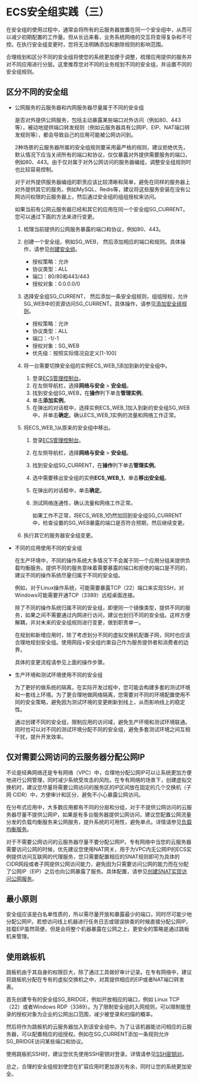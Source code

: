 # ECS安全组实践（三）

在安全组的使用过程中，通常会将所有的云服务器放置在同一个安全组中，从而可以减少初期配置的工作量。但从长远来看，业务系统网络的交互将变得复杂和不可控。在执行安全组变更时，您将无法明确添加和删除规则的影响范围。

合理规划和区分不同的安全组将使您的系统更加便于调整，梳理应用提供的服务并对不同应用进行分层。这里推荐您对不同的业务规划不同的安全组，并设置不同的安全组规则。

## 区分不同的安全组

-   公网服务的云服务器和内网服务器尽量属于不同的安全组

    是否对外提供公网服务，包括主动暴露某些端口对外访问（例如80、443 等），被动地提供端口转发规则（例如云服务器具有公网IP、EIP、NAT端口转发规则等），都会导致自己的应用可能被公网访问到。

    2种场景的云服务器所属的安全组规则要采用最严格的规则，建议拒绝优先，默认情况下应当关闭所有的端口和协议，仅仅暴露对外提供需要服务的端口，例如80、443。由于仅对属于对外公网访问的服务器编组，调整安全组规则时也比较容易控制。

    对于对外提供服务器编组的职责应该比较清晰和简单，避免在同样的服务器上对外提供其它的服务。例如MySQL、Redis等，建议将这些服务安装在没有公网访问权限的云服务器上，然后通过安全组的组组授权来访问。

    如果当前有公网云服务器已经和其它的应用在同一个安全组SG\_CURRENT。您可以通过下面的方法来进行变更。

    1.  梳理当前提供的公网服务暴露的端口和协议，例如80、443。
    2.  创建一个安全组，例如SG\_WEB， 然后添加相应的端口和规则。具体操作，请参见[创建安全组](/intl.zh-CN/安全/安全组/创建安全组.md)。
        -   授权策略：允许
        -   协议类型：ALL
        -   端口：80/80和443/443
        -   授权对象：0.0.0.0/0
    3.  选择安全组SG\_CURRENT， 然后添加一条安全组规则，组组授权，允许SG\_WEB中的资源访问SG\_CURRENT。具体操作，请参见[添加安全组规则](/intl.zh-CN/安全/安全组/添加安全组规则.md)。
        -   授权策略：允许
        -   协议类型：ALL
        -   端口：-1/-1
        -   授权对象：SG\_WEB
        -   优先级：按照实际情况自定义\[1-100\]
    4.  将一台需要切换安全组的实例ECS\_WEB\_1添加到新的安全组中。
        1.  登录[ECS管理控制台](https://ecs.console.aliyun.com)。
        2.  在左侧导航栏，选择**网络与安全** \> **安全组**。
        3.  找到安全组SG\_WEB，在**操作**列下单击**管理实例**。
        4.  单击**添加实例**。
        5.  在弹出的对话框中，选择实例ECS\_WEB\_1加入到新的安全组SG\_WEB中，并单击**确定**。确认ECS\_WEB\_1实例的流量和网络工作正常。
    5.  将ECS\_WEB\_1从原来的安全组中移出。
        1.  登录[ECS管理控制台](https://ecs.console.aliyun.com)。
        2.  在左侧导航栏，选择**网络与安全** \> **安全组**。
        3.  找到安全组SG\_CURRENT，在**操作**列下单击**管理实例**。
        4.  选中需要移出安全组的实例**ECS\_WEB\_1**，单击**移出安全组**。
        5.  在弹出的对话框中，单击**确定**。
        6.  测试网络连通性，确认流量和网络工作正常。

            如果工作不正常，将ECS\_WEB\_1仍然加回到安全组SG\_CURRENT中，检查设置的SG\_WEB暴露的端口是否符合预期，然后继续变更。

    6.  执行其它的服务器安全组变更。
-   不同的应用使用不同的安全组

    在生产环境中，不同的操作系统大多情况下不会属于同一个应用分组来提供负载均衡服务。提供不同的服务意味着需要暴露的端口和拒绝的端口是不同的，建议不同的操作系统尽量归属于不同的安全组。

    例如，对于Linux操作系统，可能需要暴露TCP（22）端口来实现SSH，对Windows可能需要开通TCP（3389）远程桌面连接。

    除了不同的操作系统归属不同的安全组，即便同一个镜像类型，提供不同的服务，如果之间不需要通过内网进行访问，建议也划归不同的安全组。这样方便解耦，并对未来的安全组规则进行变更，做到职责单一。

    在规划和新增应用时，除了考虑划分不同的虚拟交换机配置子网，同时也应该合理地规划安全组。使用网段+安全组约束自己作为服务提供者和消费者的边界。

    具体的变更流程请参见上面的操作步骤。

-   生产环境和测试环境使用不同的安全组

    为了更好的做系统的隔离，在实际开发过程中，您可能会构建多套的测试环境和一套线上环境。为了更合理地做网络隔离，您需要对不同的环境配置使用不同的安全策略，避免因为测试环境的变更刷新到线上，从而影响线上的稳定性。

    通过创建不同的安全组，限制应用的访问域，避免生产环境和测试环境联通。同时也可以对不同的测试环境分配不同的安全组，避免多套测试环境之间互相干扰，提升开发效率。


## 仅对需要公网访问的云服务器分配公网IP

不论是经典网络还是专有网络（VPC）中，合理地分配公网IP可以让系统更加方便地进行公网管理，同时减少系统受攻击的风险。在专有网络的场景下，创建虚拟交换机时，建议您尽量将需要公网访问的服务区的IP区间放在固定的几个交换机（子网 CIDR）中，方便审计和区分，避免不小心暴露公网访问。

在分布式应用中，大多数应用都有不同的分层和分组，对于不提供公网访问的云服务器尽量不提供公网IP，如果是有多台服务器提供公网访问，建议您配置公网流量分发的负载均衡服务来公网服务，提升系统的可用性，避免单点。详情请参见[负载均衡服务](https://www.aliyun.com/product/slb)。

对于不需要公网访问的云服务器尽量不要分配公网IP。专有网络中当您的云服务器需要访问公网的时候，优先建议您使用NAT网关，用于为VPC内无公网IP的ECS实例提供访问互联网的代理服务，您只需要配置相应的SNAT规则即可为具体的CIDR网段或者子网提供公网访问能力，避免因为只需要访问公网的能力而在分配了公网IP（EIP）之后也向公网暴露了服务。具体配置，请参见[创建SNAT实现访问公网服务](/intl.zh-CN/控制台操作指南/创建SNAT实现访问公网服务.md)。

## 最小原则

安全组应该是白名单性质的，所以需尽量开放和暴露最少的端口，同时尽可能少地分配公网IP。若想访问线上机器进行任务日志或错误排查的时候直接分配公网IP，挂载EIP虽然简便，但是会将整个机器暴露在公网之上，更安全的策略是通过跳板机来管理。

## 使用跳板机

跳板机由于其自身的权限巨大，除了通过工具做好审计记录。在专有网络中，建议将跳板机分配在专有的虚拟交换机之中，对其提供相应的EIP或者NAT端口转发表。

首先创建专有的安全组SG\_BRIDGE，例如开放相应的端口，例如 Linux TCP（22）或者Windows RDP（3389）。为了限制安全组的入网规则，可以限制能登录的授权对象为企业的公网出口范围，减少被登录和扫描的概率。

然后将作为跳板机的云服务器加入到该安全组中。为了让该机器能访问相应的云服务器，可以配置相应的组授权。例如在SG\_CURRENT添加一条规则允许SG\_BRIDGE访问某些端口和协议。

使用跳板机SSH时，建议您优先使用SSH密钥对登录。详情请参见[SSH密钥对](/intl.zh-CN/安全/SSH密钥对/SSH密钥对概述.md)。

总之，合理的安全组规划使您在扩容应用时更加游刃有余，同时让您的系统更加安全。

